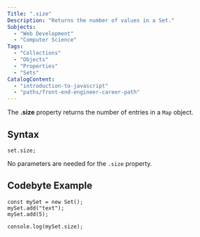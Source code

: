 ```yaml
---
Title: ".size"
Description: "Returns the number of values in a Set."
Subjects:
  - "Web Development"
  - "Computer Science"
Tags:
  - "Collections"
  - "Objects"
  - "Properties"
  - "Sets"
CatalogContent:
  - "introduction-to-javascript"
  - "paths/front-end-engineer-career-path"
---
```


The **.size** property returns the number of entries in a `Map` object.

## Syntax

```pseudo
set.size;
```

No parameters are needed for the `.size` property.

## Codebyte Example

```codebyte/javascript
const mySet = new Set();
mySet.add("text");
mySet.add(5);

console.log(mySet.size);
```
